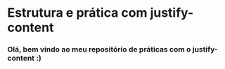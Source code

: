 # Estrutura e prática com justify-content

### Olá, bem vindo ao meu repositório de práticas com o justify-content :)